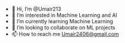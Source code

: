 - 👋 Hi, I’m @Umair213
- 👀 I’m interested in Machine Learning and AI
- 🌱 I’m currently learning Machine Learning
- 💞️ I’m looking to collaborate on ML projects
- 📫 How to reach me Umair2406@gmail.com 

<!---
Umair213/Umair213 is a ✨ special ✨ repository because its `README.md` (this file) appears on your GitHub profile.
You can click the Preview link to take a look at your changes.
--->
